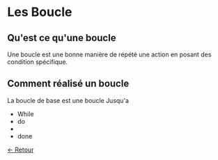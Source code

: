 # Les Boucle

## Qu'est ce qu'une boucle 

Une boucle est une bonne manière de répété une action en posant des condition spécifique.

## Comment réalisé un boucle 

La boucle de base est une boucle Jusqu'a 
* While
* do
* <mettez vos action ici>
* done

[<- Retour][l]

[l]:https://github.com/Chakyu23/Shell/blob/main/README.md

